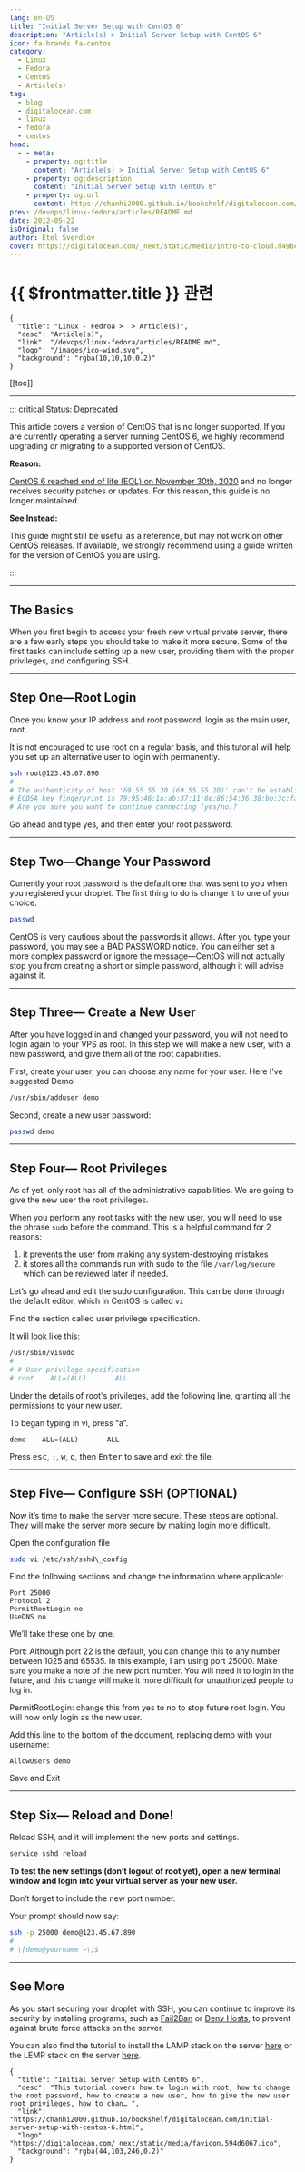 ```yaml
---
lang: en-US
title: "Initial Server Setup with CentOS 6"
description: "Article(s) > Initial Server Setup with CentOS 6"
icon: fa-brands fa-centos
category: 
  - Linux
  - Fedora
  - CentOS
  - Article(s)
tag:
  - blog
  - digitalocean.com
  - linux
  - fedora
  - centos
head:
  - - meta:
    - property: og:title
      content: "Article(s) > Initial Server Setup with CentOS 6"
    - property: og:description
      content: "Initial Server Setup with CentOS 6"
    - property: og:url
      content: https://chanhi2000.github.io/bookshelf/digitalocean.com/initial-server-setup-with-centos-6.html
prev: /devops/linux-fedora/articles/README.md
date: 2012-05-22
isOriginal: false
author: Etel Sverdlov
cover: https://digitalocean.com/_next/static/media/intro-to-cloud.d49bc5f7.jpeg
---
```


# {{ $frontmatter.title }} 관련

```component VPCard
{
  "title": "Linux - Fedroa >  > Article(s)",
  "desc": "Article(s)",
  "link": "/devops/linux-fedora/articles/README.md",
  "logo": "/images/ico-wind.svg",
  "background": "rgba(10,10,10,0.2)"
}
```

[[toc]]

---

<SiteInfo
  name="Initial Server Setup with CentOS 6"
  desc="This tutorial covers how to login with root, how to change the root password, how to create a new user, how to give the new user root privileges, how to chan… "
  url="https://digitalocean.com/initial-server-setup-with-centos-6"
  logo="https://digitalocean.com/_next/static/media/favicon.594d6067.ico"
  preview="https://digitalocean.com/_next/static/media/intro-to-cloud.d49bc5f7.jpeg"/>

::: critical Status: Deprecated

This article covers a version of CentOS that is no longer supported. If you are currently operating a server running CentOS 6, we highly recommend upgrading or migrating to a supported version of CentOS.

**Reason:**

[<FontIcon icon="fa-brands fa-centos"/>CentOS 6 reached end of life (EOL) on November 30th, 2020](https://wiki.centos.org/About/Product) and no longer receives security patches or updates. For this reason, this guide is no longer maintained.

**See Instead:**

This guide might still be useful as a reference, but may not work on other CentOS releases. If available, we strongly recommend using a guide written for the version of CentOS you are using.

:::

---

## The Basics

When you first begin to access your fresh new virtual private server, there are a few early steps you should take to make it more secure. Some of the first tasks can include setting up a new user, providing them with the proper privileges, and configuring SSH.

---

## Step One—Root Login

Once you know your IP address and root password, login as the main user, root.

It is not encouraged to use root on a regular basis, and this tutorial will help you set up an alternative user to login with permanently.

```sh
ssh root@123.45.67.890
# 
# The authenticity of host '69.55.55.20 (69.55.55.20)' can't be established.
# ECDSA key fingerprint is 79:95:46:1a:ab:37:11:8e:86:54:36:38:bb:3c:fa:c0.
# Are you sure you want to continue connecting (yes/no)? 
```

Go ahead and type yes, and then enter your root password.

---

## Step Two—Change Your Password

Currently your root password is the default one that was sent to you when you registered your droplet. The first thing to do is change it to one of your choice.

```sh
passwd
```

CentOS is very cautious about the passwords it allows. After you type your password, you may see a BAD PASSWORD notice. You can either set a more complex password or ignore the message—CentOS will not actually stop you from creating a short or simple password, although it will advise against it.

---

## Step Three— Create a New User

After you have logged in and changed your password, you will not need to login again to your VPS as root. In this step we will make a new user, with a new password, and give them all of the root capabilities.

First, create your user; you can choose any name for your user. Here I’ve suggested Demo

```sh
/usr/sbin/adduser demo
```

Second, create a new user password:

```sh
passwd demo
```

---

## Step Four— Root Privileges

As of yet, only root has all of the administrative capabilities. We are going to give the new user the root privileges.

When you perform any root tasks with the new user, you will need to use the phrase `sudo` before the command. This is a helpful command for 2 reasons:

1. it prevents the user from making any system-destroying mistakes 
2. it stores all the commands run with sudo to the file <FontIcon icon="fas fa-folder-open"/>`/var/log/secure` which can be reviewed later if needed.

Let’s go ahead and edit the sudo configuration. This can be done through the default editor, which in CentOS is called `vi`

Find the section called user privilege specification.

It will look like this:

```sh
/usr/sbin/visudo
# 
# # User privilege specification
# root    ALL=(ALL)       ALL
```

Under the details of root's privileges, add the following line, granting all the permissions to your new user.

To began typing in vi, press “a”.

```plaintext
demo    ALL=(ALL)       ALL
```

Press <kbd>esc</kbd>, <kbd>:</kbd>, <kbd>w</kbd>, <kbd>q</kbd>, then <kbd>Enter</kbd> to save and exit the file.

---

## Step Five— Configure SSH (OPTIONAL)

Now it’s time to make the server more secure. These steps are optional. They will make the server more secure by making login more difficult.

Open the configuration file

```sh
sudo vi /etc/ssh/sshd\_config
```

Find the following sections and change the information where applicable:

```plaintext title="/etc/ssh/sshd\_config"
Port 25000
Protocol 2
PermitRootLogin no
UseDNS no
```

We’ll take these one by one.

Port: Although port 22 is the default, you can change this to any number between 1025 and 65535. In this example, I am using port 25000. Make sure you make a note of the new port number. You will need it to login in the future, and this change will make it more difficult for unauthorized people to log in.

PermitRootLogin: change this from yes to no to stop future root login. You will now only login as the new user.

Add this line to the bottom of the document, replacing demo with your username:

```plaintext
AllowUsers demo
```

Save and Exit

---

## Step Six— Reload and Done!

Reload SSH, and it will implement the new ports and settings.

```sh
service sshd reload
```

**To test the new settings (don’t logout of root yet), open a new terminal window and login into your virtual server as your new user.**

Don’t forget to include the new port number.

Your prompt should now say:

```sh
ssh -p 25000 demo@123.45.67.890
#
# \[demo@yourname ~\]$
```

---

## See More

As you start securing your droplet with SSH, you can continue to improve its security by installing programs, such as [Fail2Ban](/digitalocean.com/how-to-protect-ssh-with-fail2ban-on-centos-6.md) or [Deny Hosts](/digitalocean.com/how-to-install-denyhosts-on-centos-6.md), to prevent against brute force attacks on the server.

You can also find the tutorial to install the LAMP stack on the server [here](/digitalocean.com/how-to-install-linux-apache-mysql-php-lamp-stack-on-centos-6.md) or the LEMP stack on the server [here](/digitalocean.com/how-to-install-linux-nginx-mysql-php-lemp-stack-on-centos-6.md).

<!-- TODO: add ARTICLE CARD -->
```component VPCard
{
  "title": "Initial Server Setup with CentOS 6",
  "desc": "This tutorial covers how to login with root, how to change the root password, how to create a new user, how to give the new user root privileges, how to chan… ",
  "link": "https://chanhi2000.github.io/bookshelf/digitalocean.com/initial-server-setup-with-centos-6.html",
  "logo": "https://digitalocean.com/_next/static/media/favicon.594d6067.ico",
  "background": "rgba(44,103,246,0.2)"
}
```
